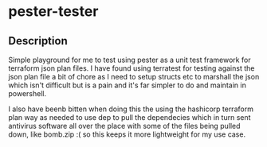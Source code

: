 # pester-tester

## Description
Simple playground for me to test using pester as a unit test framework for terraform json plan files. I have found using terratest for testing against the json plan file a bit of chore as I need to setup structs etc to marshall the json which isn't difficult but is a pain and it's far simpler to do and maintain in powershell.

I also have beenb bitten when doing this the using the hashicorp terraform plan way as needed to use dep to pull the dependecies which in turn sent antivirus software all over the place with some of the files being pulled down, like bomb.zip :( so this keeps it more lightweight for my use case.
